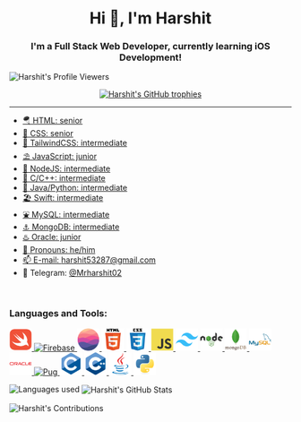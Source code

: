 <!-- ### Heading -->

<!--
**Harshit-2/Harshit-2** is a ✨ _special_ ✨ repository because its `README.md` (this file) appears on your GitHub profile.

Here are some ideas to get you started:

- 🔭 I’m currently working on ...
- 🌱 I’m currently learning ...
- 👯 I’m looking to collaborate on ...
- 🤔 I’m looking for help with ...
- 💬 Ask me about ...
- 📫 How to reach me: ...
- 😄 Pronouns: ...
- ⚡ Fun fact: ...
-->



<h1 align="center">Hi 👋, I'm Harshit</h1>
<h3 align="center">I'm a Full Stack Web Developer, currently learning iOS Development!</h3>

<p align="space-around"> <img
        src="https://komarev.com/ghpvc/?username=Harshit-2&label=Profile%20views&color=0e75b6&style=flat"
        alt="Harshit's Profile Viewers" /> </p>

<div align="center"> <a href="https://github.com/lucthienphong1120/github-trophies/tree/main">
<!--   <img src="https://github-profile-trophy.vercel.app/?username=Harshit-2&column=-1" alt="Harshit's GitHub trophies"> -->
        <img src="https://github-trophies.vercel.app/?username=Harshit-2" alt="Harshit's GitHub trophies">
<!--         <img src="https://github-trophies.vercel.app/?username=Harshit-2&title=MultiLanguage,LongTimeUser,NewUser,Stars,Commits,PullRequest,Repositories,Followers,Issues" alt="Harshit's GitHub trophies"> -->
</div>

<hr>

<!-- - 🔭 I’m currently working on Expense Tracker Website

- 🌱 I’m currently learning **iOS Development and Swift**

- 👯 I’m looking to collaborate on **any open source projects**

- 👨‍💻 Most of my projects are available at https://github.com/Harshit-2

- 📫 How to reach me **harshit53287@gmail.com** -->

- 🪂 HTML: senior
- 🔭 CSS: senior
- 🍃 TailwindCSS: intermediate
- ⛱️ JavaScript: junior
- 🌱 NodeJS: intermediate
- 👀 C/C++: intermediate
- 🐍 Java/Python: intermediate
- 🏖️ Swift: intermediate
- ⛲ MySQL: intermediate
- ⚓ MongoDB: intermediate
- ♨️ Oracle: junior
- 💭 Pronouns: he/him
- 📫 E-mail: [harshit53287@gmail.com](mailto:harshit53287@gmail.com)
- 💬 Telegram: [@Mrharshit02](https://t.me/Mrharshit02)

<br>


<!-- <h3 align="left">Connect with me:</h3>
<p align="left"> -->
<!-- <a href="https://twitter.com/tejasku66136866" target="blank"><img align="center" src="https://raw.githubusercontent.com/rahuldkjain/github-profile-readme-generator/master/src/images/icons/Social/twitter.svg" alt="tejasku66136866" height="30" width="40" /></a>
<a href="https://linkedin.com/in/https://www.linkedin.com/in/tejaskumar574" target="blank"><img align="center" src="https://raw.githubusercontent.com/rahuldkjain/github-profile-readme-generator/master/src/images/icons/Social/linked-in-alt.svg" alt="https://www.linkedin.com/in/tejaskumar574" height="30" width="40" /></a>
<a href="https://www.leetcode.com/https://leetcode.com/tejaskumar574/" target="blank"><img align="center" src="https://raw.githubusercontent.com/rahuldkjain/github-profile-readme-generator/master/src/images/icons/Social/leet-code.svg" alt="https://leetcode.com/tejaskumar574/" height="30" width="40" /></a> -->
</p>

<h3 align="left">Languages and Tools:</h3>
<p align="left"> <a href="https://developer.apple.com/swift/" target="_blank" rel="noreferrer"> <img
            src="https://raw.githubusercontent.com/devicons/devicon/master/icons/swift/swift-original.svg" alt="Swift" width="40" height="40" />
 <a href="https://firebase.google.com/" target="_blank" rel="noreferrer"> <img
            src="https://www.vectorlogo.zone/logos/firebase/firebase-icon.svg" alt="Firebase" width="40" height="40" /> </a>
             <a href="https://realm.io/" target="_blank" rel="noreferrer"> <img
            src="https://raw.githubusercontent.com/devicons/devicon/master/icons/realm/realm-original.svg" alt="Realm" width="40" height="40" /> 
        <a href="https://www.w3schools.com/html/" target="_blank" rel="noreferrer"> <img
            src="https://raw.githubusercontent.com/devicons/devicon/master/icons/html5/html5-original-wordmark.svg"
            alt="HTML" width="40" height="40" /> </a> <a href="https://en.wikipedia.org/wiki/CSS" target="_blank"
        rel="noreferrer"> <img
            src="https://raw.githubusercontent.com/devicons/devicon/master/icons/css3/css3-original-wordmark.svg"
            alt="CSS" width="40" height="40" /> </a> <a href="https://en.wikipedia.org/wiki/JavaScript" target="_blank"
        rel="noreferrer"> <img
            src="https://raw.githubusercontent.com/devicons/devicon/master/icons/javascript/javascript-original.svg"
            alt="JS" width="40" height="40" /> </a> <a href="https://tailwindcss.com/" target="_blank"
        rel="noreferrer"> <img
            src="https://raw.githubusercontent.com/devicons/devicon/master/icons/tailwindcss/tailwindcss-original.svg"
            alt="Tailwind" width="40" height="40" /> </a> <a href="https://nodejs.org/en/learn/getting-started/introduction-to-nodejs" target="_blank"
        rel="noreferrer"> <img src="https://raw.githubusercontent.com/devicons/devicon/master/icons/nodejs/nodejs-original-wordmark.svg" alt="NodeJS" width="40"
            height="40" /> </a> <a href="https://www.mongodb.com/docs/guides/" target="_blank" rel="noreferrer"> <img
            src="https://raw.githubusercontent.com/devicons/devicon/master/icons/mongodb/mongodb-original-wordmark.svg" alt="MongoDB" width="40"
            height="40" /> </a> <a href="https://www.mysql.com/" target="_blank" rel="noreferrer"> <img
            src="https://raw.githubusercontent.com/devicons/devicon/master/icons/mysql/mysql-original-wordmark.svg"
            alt="MySQL" width="40" height="40" /> </a> <a href="https://www.oracle.com/in/database/" target="_blank" rel="noreferrer"> <img
          src="https://raw.githubusercontent.com/devicons/devicon/master/icons/oracle/oracle-original.svg"
          alt="Oracle" width="40" height="40" /> </a>  <a href="https://pugjs.org/api/getting-started.html" target="_blank" rel="noreferrer">
        <img src="https://cdn.icon-icons.com/icons2/2699/PNG/512/pugjs_logo_icon_170825.png" alt="Pug"
            width="40" height="40" /> </a> <a href="https://www.javatpoint.com/c-programming-language-tutorial"
        target="_blank" rel="noreferrer"> <img
            src="https://raw.githubusercontent.com/devicons/devicon/master/icons/c/c-original.svg"
            alt="C" width="40" height="40" /> </a> <a href="https://www.javatpoint.com/cpp-tutorial" target="_blank"
        rel="noreferrer"> <img src="https://raw.githubusercontent.com/devicons/devicon/master/icons/cplusplus/cplusplus-original.svg" alt="C++" width="40"
            height="40" /> </a> <a href="https://dev.java/learn/" target="_blank" rel="noreferrer"> <img
            src="https://raw.githubusercontent.com/devicons/devicon/master/icons/java/java-original.svg" alt="Java" width="40"
            height="40" /> </a> <a href="https://www.python.org/" target="_blank" rel="noreferrer"> <img
            src="https://raw.githubusercontent.com/devicons/devicon/master/icons/python/python-original.svg" alt="Python"
            width="40" height="40" /> </a></p>

<p><img align="left"
        src="https://github-readme-stats.vercel.app/api/top-langs?username=Harshit-2&show_icons=true&locale=en&layout=compact"
        alt="Languages used" /></p>

<p>&nbsp;<img align="center"
         src="https://github-readme-stats.vercel.app/api?username=Harshit-2&theme=buefy&show_icons=true" alt="Harshit's GitHub Stats" />
</p>

<p><img align="center" src="https://github-readme-streak-stats.herokuapp.com/?user=Harshit-2&" alt="Harshit's Contributions" /></p>


<!-- [![An image of @harshit2's Holopin badges, which is a link to view their full Holopin profile](https://holopin.me/harshit2)](https://holopin.io/@harshit2) -->
